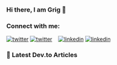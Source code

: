 ### Hi there, I am Grig 👋

<!--
- 🔭 I’m currently working on ...
- 🌱 I’m currently learning ...
- 👯 I’m looking to collaborate on ...
- 🤔 I’m looking for help with ...
- 💬 Ask me about ...
- 📫 How to reach me: ...
- 😄 Pronouns: ...
- ⚡ Fun fact: ...
-->

### Connect with me:

[![twitter](./img/twitter-light.svg)](https://twitter.com/grigorkh#gh-light-mode-only)
[![twitter](./img/twitter-dark.svg)](https://twitter.com/grigorkh#gh-dark-mode-only)
&nbsp;&nbsp;
[![linkedin](./img/linkedin-light.svg)](https://linkedin.com/in/grigorkh#gh-light-mode-only)
[![linkedin](./img/linkedin-dark.svg)](https://linkedin.com/in/grigorkh#gh-dark-mode-only)
&nbsp;&nbsp;
<!--
[![instagram](./img/instagram-light.svg)](https://instagram.com/grigorkh#gh-light-mode-only)
[![instagram](./img/instagram-dark.svg)](https://instagram.com/grigorkh#gh-dark-mode-only)
-->
### 📕 Latest Dev.to Articles

<!-- BLOG-POST-LIST:START -->
<!-- BLOG-POST-LIST:END -->


[twitter]: https://twitter.com/grigorkh
[instagram]: https://instagram.com/grigorkh
[linkedin]: https://linkedin.com/in/grigorkh
